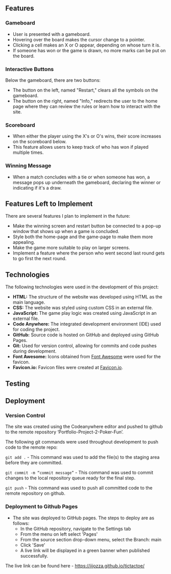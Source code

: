 ## Features

### Gameboard

- User is presented with a gameboard.
- Hovering over the board makes the cursor change to a pointer.
- Clicking a cell makes an X or O appear, depending on whose turn it is.
- If someone has won or the game is drawn, no more marks can be put on the board.

### Interactive Buttons

Below the gameboard, there are two buttons:

- The button on the left, named "Restart," clears all the symbols on the gameboard.
- The button on the right, named "Info," redirects the user to the home page where they can review the rules or learn how to interact with the site.

### Scoreboard

- When either the player using the X's or O's wins, their score increases on the scoreboard below.
- This feature allows users to keep track of who has won if played multiple times.

### Winning Message

- When a match concludes with a tie or when someone has won, a message pops up underneath the gameboard, declaring the winner or indicating if it's a draw.

## Features Left to Implement

There are several features I plan to implement in the future:

- Make the winning screen and restart button be connected to a pop-up window that shows up when a game is concluded.
- Style both the home-page and the game-page to make them more appealing.
- Make the game more suitable to play on larger screens.
- Implement a feature where the person who went second last round gets to go first the next round.

## Technologies

The following technologies were used in the development of this project:

- **HTML:** The structure of the website was developed using HTML as the main language.
- **CSS:** The website was styled using custom CSS in an external file.
- **JavaScript:** The game play logic was created using JavaScript in an external file.
- **Code Anywhere:** The integrated development environment (IDE) used for coding the project.
- **GitHub:** Source code is hosted on GitHub and deployed using GitHub Pages.
- **Git:** Used for version control, allowing for commits and code pushes during development.
- **Font Awesome:** Icons obtained from [Font Awesome](https://fontawesome.com/) were used for the favicon.
- **Favicon.io:** Favicon files were created at [Favicon.io](https://favicon.io/favicon-converter/).

## Testing 

## Deployment

### Version Control

The site was created using the Codeanywhere editor and pushed to github to the remote repository ‘Portfolio-Project-2-Poker-Fun’.

The following git commands were used throughout development to push code to the remote repo:

```git add .``` - This command was used to add the file(s) to the staging area before they are committed.

```git commit -m “commit message”``` - This command was used to commit changes to the local repository queue ready for the final step.

```git push``` - This command was used to push all committed code to the remote repository on github.

### Deployment to Github Pages

- The site was deployed to GitHub pages. The steps to deploy are as follows:
  - In the GitHub repository, navigate to the Settings tab
  - From the menu on left select 'Pages'
  - From the source section drop-down menu, select the Branch: main
  - Click 'Save'
  - A live link will be displayed in a green banner when published successfully.

The live link can be found here - <https://iijozza.github.io/tictactoe/>
